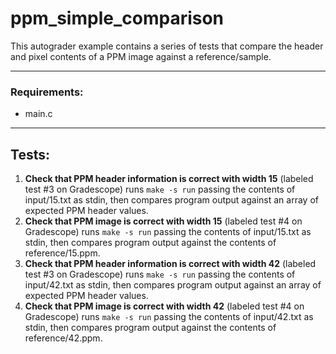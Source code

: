 # ppm\_simple\_comparison
This autograder example contains a series of tests that compare the header and pixel contents of a PPM image against a reference/sample.

----

### Requirements:
* main.c

----

## Tests:
1. **Check that PPM header information is correct with width 15** (labeled test #3 on Gradescope) runs `make -s run` passing the contents of input/15.txt as stdin, then compares program output against an array of expected PPM header values.
2. **Check that PPM image is correct with width 15** (labeled test #4 on Gradescope) runs `make -s run` passing the contents of input/15.txt as stdin, then compares program output against the contents of reference/15.ppm.
3. **Check that PPM header information is correct with width 42** (labeled test #3 on Gradescope) runs `make -s run` passing the contents of input/42.txt as stdin, then compares program output against an array of expected PPM header values.
4. **Check that PPM image is correct with width 42** (labeled test #4 on Gradescope) runs `make -s run` passing the contents of input/42.txt as stdin, then compares program output against the contents of reference/42.ppm.